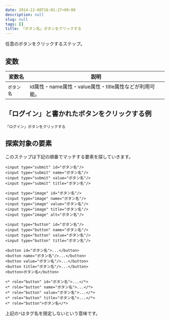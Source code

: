 ```yaml
---
date: 2014-12-08T16:01:27+09:00
description: null
slug: null
tags: []
title: 「ボタン名」ボタンをクリックする
---
```


任意のボタンをクリックするステップ。

## 変数

変数名 | 説明
------|---------
`ボタン名` | id属性・name属性・value属性・title属性などが利用可能。


## 「ログイン」と書かれたボタンをクリックする例

```
「ログイン」ボタンをクリックする
```

## 探索対象の要素

このステップは下記の順番でマッチする要素を探していきます。

```
<input type="submit" id="ボタン名"/>
<input type="submit" name="ボタン名"/>
<input type="submit" value="ボタン名"/>
<input type="submit" title="ボタン名"/>

<input type="image" id="ボタン名"/>
<input type="image" name="ボタン名"/>
<input type="image" value="ボタン名"/>
<input type="image" title="ボタン名"/>
<input type="image" alt="ボタン名"/>

<input type="button" id="ボタン名"/>
<input type="button" name="ボタン名"/>
<input type="button" value="ボタン名"/>
<input type="button" title="ボタン名"/>

<button id="ボタン名">...</button>
<button name="ボタン名"/>...</button>
<button value="ボタン名"/>...</button>
<button title="ボタン名"/>...</button>
<button>ボタン名</button>

<* role="button" id="ボタン名">...</*>
<* role="button" name="ボタン名">...</*>
<* role="button" value="ボタン名">...</*>
<* role="button" title="ボタン名">...</*>
<* role="button">ボタン名</*>
```

上記の`*`はタグ名を限定しないという意味です。
